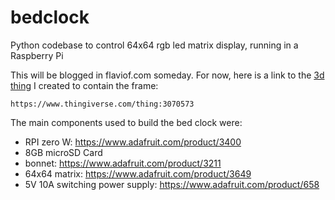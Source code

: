 # bedclock
Python codebase to control 64x64 rgb led matrix display, running in a Raspberry Pi

This will be blogged in flaviof.com someday. For now, here is a link to the [3d thing](https://www.thingiverse.com/thing:3070573)
I created to contain the frame:

```
https://www.thingiverse.com/thing:3070573
```

The main components used to build the bed clock were:

* RPI zero W: https://www.adafruit.com/product/3400
* 8GB microSD Card
* bonnet: https://www.adafruit.com/product/3211
* 64x64 matrix: https://www.adafruit.com/product/3649
* 5V 10A switching power supply: https://www.adafruit.com/product/658

